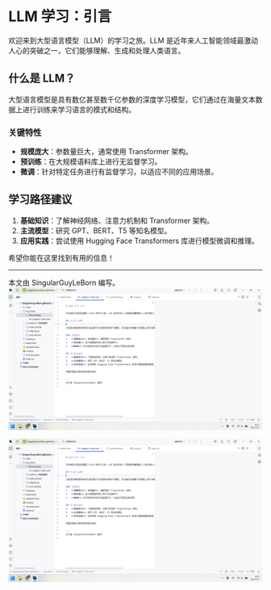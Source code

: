 
# LLM 学习：引言

欢迎来到大型语言模型（LLM）的学习之旅。LLM 是近年来人工智能领域最激动人心的突破之一，它们能够理解、生成和处理人类语言。

## 什么是 LLM？

大型语言模型是具有数亿甚至数千亿参数的深度学习模型，它们通过在海量文本数据上进行训练来学习语言的模式和结构。

### 关键特性
*   **规模庞大**：参数量巨大，通常使用 Transformer 架构。
*   **预训练**：在大规模语料库上进行无监督学习。
*   **微调**：针对特定任务进行有监督学习，以适应不同的应用场景。

## 学习路径建议
1.  **基础知识**：了解神经网络、注意力机制和 Transformer 架构。
2.  **主流模型**：研究 GPT、BERT、T5 等知名模型。
3.  **应用实践**：尝试使用 Hugging Face Transformers 库进行模型微调和推理。

希望你能在这里找到有用的信息！

---
本文由 SingularGuyLeBorn 编写。
![img](img.png)

![img](img.jpg)
        